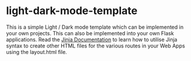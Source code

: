 # light-dark-mode-template
This is a simple Light / Dark mode template which can be implemented in your own projects. This can also be implemented into your own Flask applications. Read the [Jinja Documentation](https://jinja.palletsprojects.com/en/3.1.x/) to learn how to utilise Jinja syntax to create other HTML files for the various routes in your Web Apps using the layout.html file.
